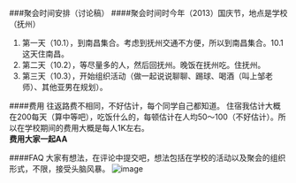 ###聚会时间安排（讨论稿）
####聚会时间时今年（2013）国庆节，地点是学校（抚州）  
 1. 第一天（10.1），到南昌集合。考虑到抚州交通不方便，所以到南昌集合。10.1这天住南昌。  
 2. 第二天（10.2），等尽量多的人，然后回抚州。晚饭在抚州吃。住抚州。  
 3. 第三天（10.3），开始组织活动（做一起说说聊聊、踢球、喝酒（叫上邹老师）、其他亚男在规划）。  
   
     
####费用
 往返路费不相同，不好估计，每个同学自己都知道。
 住宿我估计大概在200每天（算中等吧），吃饭什么的，每顿估计在人均50～100（不好估计）。所以在学校期间的费用大概是每人1K左右。  
 **费用大家一起AA**
 
####FAQ
 大家有想法，在评论中提交吧，想法包括在学校的活动以及聚会的组织形式，不限，接受头脑风暴。
 ![image](http://www.utopia-project.com/大学20434班级合影.jpg)